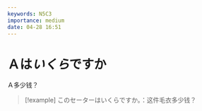 ```yaml
---
keywords: N5C3
importance: medium
date: 04-28 16:51
---
```


# Ａは*いくら*ですか

Ａ多少钱？

> [!example] このセーターはいくらですか。：这件毛衣多少钱？